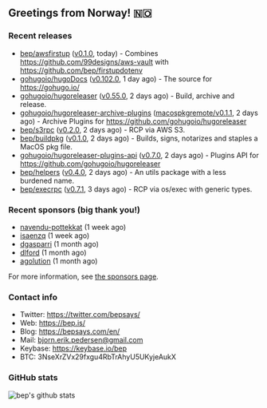 ## Greetings from Norway! 🇳🇴

### Recent releases
- [bep/awsfirstup](https://github.com/bep/awsfirstup) ([v0.1.0](https://github.com/bep/awsfirstup/releases/tag/v0.1.0), today) - Combines https://github.com/99designs/aws-vault with https://github.com/bep/firstupdotenv
- [gohugoio/hugoDocs](https://github.com/gohugoio/hugoDocs) ([v0.102.0](https://github.com/gohugoio/hugoDocs/releases/tag/v0.102.0), 1 day ago) - The source for https://gohugo.io/
- [gohugoio/hugoreleaser](https://github.com/gohugoio/hugoreleaser) ([v0.55.0](https://github.com/gohugoio/hugoreleaser/releases/tag/v0.55.0), 2 days ago) - Build, archive and release. 
- [gohugoio/hugoreleaser-archive-plugins](https://github.com/gohugoio/hugoreleaser-archive-plugins) ([macospkgremote/v0.1.1](https://github.com/gohugoio/hugoreleaser-archive-plugins/releases/tag/macospkgremote%2Fv0.1.1), 2 days ago) - Archive Plugins for https://github.com/gohugoio/hugoreleaser
- [bep/s3rpc](https://github.com/bep/s3rpc) ([v0.2.0](https://github.com/bep/s3rpc/releases/tag/v0.2.0), 2 days ago) - RCP via AWS S3.
- [bep/buildpkg](https://github.com/bep/buildpkg) ([v0.1.0](https://github.com/bep/buildpkg/releases/tag/v0.1.0), 2 days ago) - Builds, signs, notarizes and staples a MacOS pkg file.
- [gohugoio/hugoreleaser-plugins-api](https://github.com/gohugoio/hugoreleaser-plugins-api) ([v0.7.0](https://github.com/gohugoio/hugoreleaser-plugins-api/releases/tag/v0.7.0), 2 days ago) - Plugins API for https://github.com/gohugoio/hugoreleaser
- [bep/helpers](https://github.com/bep/helpers) ([v0.4.0](https://github.com/bep/helpers/releases/tag/v0.4.0), 2 days ago) - An utils package with a less burdened name.
- [bep/execrpc](https://github.com/bep/execrpc) ([v0.7.1](https://github.com/bep/execrpc/releases/tag/v0.7.1), 3 days ago) - RCP via os/exec with generic types.


### Recent sponsors (big thank you!)

- [navendu-pottekkat](https://github.com/navendu-pottekkat) (1 week ago)
- [isaenzq](https://github.com/isaenzq) (1 week ago)
- [dgasparri](https://github.com/dgasparri) (1 month ago)
- [dlford](https://github.com/dlford) (1 month ago)
- [agolution](https://github.com/agolution) (1 month ago)

For more information, see [the sponsors page](https://github.com/sponsors/bep/).

### Contact info
- Twitter: https://twitter.com/bepsays/
- Web: https://bep.is/
- Blog: https://bepsays.com/en/
- Mail: bjorn.erik.pedersen@gmail.com
- Keybase: https://keybase.io/bep
- BTC: 3NseXrZVx29fxgu4RbTrAhyU5UKyjeAukX


### GitHub stats
![bep's github stats](https://github-readme-stats.vercel.app/api?username=bep&count_private=true&hide_title=true)

